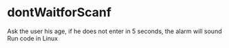 # dontWaitforScanf
Ask the user his age, if he does not enter in 5 seconds, the alarm will sound
Run code in Linux
